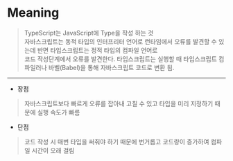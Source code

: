 # Meaning
> TypeScript는 JavaScript에 Type을 작성 하는 것  
> 자바스크립트는 동적 타입의 인터프리터 언어로 런타임에서 오류를 발견할 수 있는데 반면 타입스크립트는 정적 타입의 컴파일 언어로  
> 코드 작성단계에서 오류를 발견한다. 타입스크립트는 실행할 때 타입스크립트 컴파일러나 바벨(Babel)을 통해 자바스크립트 코드로 변환 됨.

---

* 장점
> 자바스크립트보다 빠르게 오류를 잡아내 고칠 수 있고 타입을 미리 지정하기 때문에 실행 속도가 빠름

* 단점
> 코드 작성 시 매번 타입을 써줘야 하기 때문에 번거롭고 코드량이 증가하여 컴파일 시간이 오래 걸림
